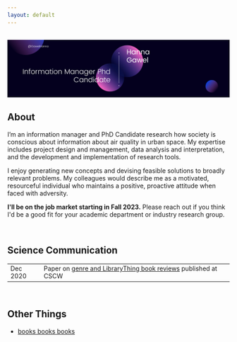 ```yaml
---
layout: default
---
```


<br>

<img src="me_banner.png">

<br>

## About

<!-- <img class="profile-picture" src="me.png"> -->

I’m an information manager and PhD Candidate research how society is conscious about information about air quality in urban space. My expertise includes project design and management, data analysis and interpretation, and the development and implementation of research tools. 

I enjoy generating new concepts and devising feasible solutions to broadly relevant problems. My colleagues would describe me as a motivated, resourceful individual who maintains a positive, proactive attitude when faced with adversity. 


**I'll be on the job market starting in Fall 2023.** Please reach out if you think I'd be a good fit for your academic department or industry research group.


<br>

## Science Communication

<table style="width:100%">
  <tr>
    <td width="15%">Dec 2020</td>
    <td>Paper on <a href="https://maria-antoniak.github.io/resources/2021_cscw_librarything_genres.pdf">genre and LibraryThing book reviews</a> published at CSCW</td>
  </tr>
  
</table>


<br>


## Other Things



* [books books books](https://hanna-gawel.github.io/reading)


<br><br><br>
